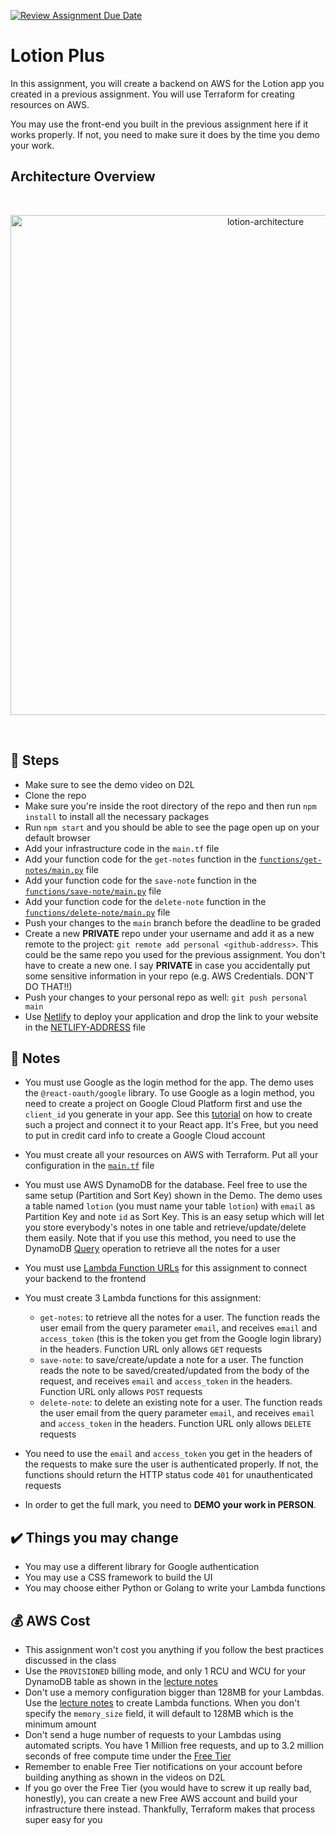[![Review Assignment Due Date](https://classroom.github.com/assets/deadline-readme-button-24ddc0f5d75046c5622901739e7c5dd533143b0c8e959d652212380cedb1ea36.svg)](https://classroom.github.com/a/IdS8xW0d)
# Lotion Plus

In this assignment, you will create a backend on AWS for the Lotion app you created in a previous assignment. You will use Terraform for creating resources on AWS.

You may use the front-end you built in the previous assignment here if it works properly. If not, you need to make sure it does by the time you demo your work.

## Architecture Overview

<br/>
<p align="center">
  <img src="https://res.cloudinary.com/mkf/image/upload/v1678683690/ENSF-381/labs/lotion-backedn_djxhiv.svg" alt="lotion-architecture" width="800"/>
</p>
<br/>

## :foot: Steps

- Make sure to see the demo video on D2L
- Clone the repo
- Make sure you're inside the root directory of the repo and then run `npm install` to install all the necessary packages
- Run `npm start` and you should be able to see the page open up on your default browser
- Add your infrastructure code in the `main.tf` file
- Add your function code for the `get-notes` function in the [`functions/get-notes/main.py`](functions/get-notes/main.py) file
- Add your function code for the `save-note` function in the [`functions/save-note/main.py`](functions/save-note/main.py) file
- Add your function code for the `delete-note` function in the [`functions/delete-note/main.py`](functions/delete-note/main.py) file
- Push your changes to the `main` branch before the deadline to be graded
- Create a new **PRIVATE** repo under your username and add it as a new remote to the project: `git remote add personal <github-address>`. This could be the same repo you used for the previous assignment. You don't have to create a new one. I say **PRIVATE** in case you accidentally put some sensitive information in your repo (e.g. AWS Credentials. DON'T DO THAT!!)
- Push your changes to your personal repo as well: `git push personal main`
- Use [Netlify](https://www.netlify.com/) to deploy your application and drop the link to your website in the [NETLIFY-ADDRESS](./NETLIFY-ADDRESS.md) file

## :page_with_curl: Notes

- You must use Google as the login method for the app. The demo uses the `@react-oauth/google` library. To use Google as a login method, you need to create a project on Google Cloud Platform first and use the `client_id` you generate in your app. See this [tutorial](https://blog.logrocket.com/guide-adding-google-login-react-app/) on how to create such a project and connect it to your React app. It's Free, but you need to put in credit card info to create a Google Cloud account
- You must create all your resources on AWS with Terraform. Put all your configuration in the [`main.tf`](infra/main.tf) file
- You must use AWS DynamoDB for the database. Feel free to use the same setup (Partition and Sort Key) shown in the Demo. The demo uses a table named `lotion` (you must name your table `lotion`) with `email` as Partition Key and note `id` as Sort Key. This is an easy setup which will let you store everybody's notes in one table and retrieve/update/delete them easily. Note that if you use this method, you need to use the DynamoDB [Query](https://boto3.amazonaws.com/v1/documentation/api/latest/reference/services/dynamodb/table/query.html) operation to retrieve all the notes for a user
- You must use [Lambda Function URLs](https://masoudkarimif.github.io/posts/aws-lambda-function-url/) for this assignment to connect your backend to the frontend
- You must create 3 Lambda functions for this assignment:

  - `get-notes`: to retrieve all the notes for a user. The function reads the user email from the query parameter `email`, and receives `email` and `access_token` (this is the token you get from the Google login library) in the headers. Function URL only allows `GET` requests
  - `save-note`: to save/create/update a note for a user. The function reads the note to be saved/created/updated from the body of the request, and receives `email` and `access_token` in the headers. Function URL only allows `POST` requests
  - `delete-note`: to delete an existing note for a user. The function reads the user email from the query parameter `email`, and receives `email` and `access_token` in the headers. Function URL only allows `DELETE` requests

- You need to use the `email` and `access_token` you get in the headers of the requests to make sure the user is authenticated properly. If not, the functions should return the HTTP status code `401` for unauthenticated requests
- In order to get the full mark, you need to **DEMO your work in PERSON**. 

## :heavy_check_mark: Things you may change

- You may use a different library for Google authentication
- You may use a CSS framework to build the UI
- You may choose either Python or Golang to write your Lambda functions

## :moneybag: AWS Cost

- This assignment won't cost you anything if you follow the best practices discussed in the class
- Use the `PROVISIONED` billing mode, and only 1 RCU and WCU for your DynamoDB table as shown in the [lecture notes](https://masoudkarimif.github.io/posts/aws-dynamodb-crud-with-lambda-terraform/#create-a-dynamodb-table-with-terraform)
- Don't use a memory configuration bigger than 128MB for your Lambdas. Use the [lecture notes](https://masoudkarimif.github.io/posts/aws-lambda-with-terraform/#create-a-lambda-function) to create Lambda functions. When you don't specify the `memory_size` field, it will default to 128MB which is the minimum amount
- Don't send a huge number of requests to your Lambdas using automated scripts. You have 1 Million free requests, and up to 3.2 million seconds of free compute time under the [Free Tier](https://aws.amazon.com/free/)
- Remember to enable Free Tier notifications on your account before building anything as shown in the videos on D2L
- If you go over the Free Tier (you would have to screw it up really bad, honestly), you can create a new Free AWS account and build your infrastructure there instead. Thankfully, Terraform makes that process super easy for you
